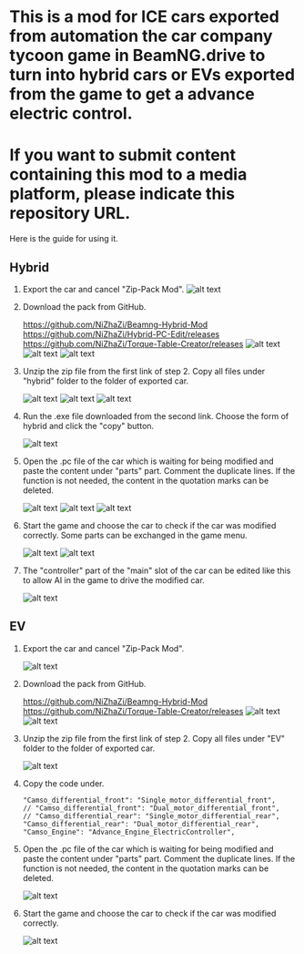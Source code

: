 # This is a mod for ICE cars exported from automation the car company tycoon game in BeamNG.drive to turn into hybrid cars or  EVs exported from the game to get a advance electric control.

# If you want to submit content containing this mod to a media platform, please indicate this repository URL.

Here is the guide for using it.

## Hybrid

 1. Export the car and cancel "Zip-Pack Mod".
    ![alt text](pictures/image1_1.png)

 2. Download the pack from GitHub.

    https://github.com/NiZhaZi/Beamng-Hybrid-Mod
    https://github.com/NiZhaZi/Hybrid-PC-Edit/releases
    https://github.com/NiZhaZi/Torque-Table-Creator/releases
    ![alt text](pictures/image2_1.png)
    ![alt text](pictures/image2_2.png)
    ![alt text](pictures/image2_3.png)

 3. Unzip the zip file from the first link of step 2. Copy all files under "hybrid" folder to the folder of exported car.

    ![alt text](pictures/image3_1.png)
    ![alt text](pictures/image3_2.png)
    ![alt text](pictures/image3_3.png)

 4. Run the .exe file downloaded from the second link. Choose the form of hybrid and click the "copy" button.

    ![alt text](pictures/image4_1.png)

 5. Open the .pc file of the car which is waiting for being modified and paste the content under "parts" part. Comment the duplicate lines. If the function is not needed, the content in the quotation marks can be deleted.

    ![alt text](pictures/image5_1.png)
    ![alt text](pictures/image5_2.png)
    ![alt text](pictures/image5_3.png)

 6. Start the game and choose the car to check if the car was modified correctly. Some parts can be exchanged in the game menu.

    ![alt text](pictures/image6_1.png)
    ![alt text](pictures/image6_2.png)

 7. The "controller" part of the "main" slot of the car can be edited like this to allow AI in the game to drive the modified car.

    ![alt text](pictures/image7_1.png)



## EV
   1. Export the car and cancel "Zip-Pack Mod".

      ![alt text](pictures/image8_1.png)

   2. Download the pack from GitHub.

      https://github.com/NiZhaZi/Beamng-Hybrid-Mod
      https://github.com/NiZhaZi/Torque-Table-Creator/releases
      ![alt text](pictures/image2_1.png)
      ![alt text](pictures/image2_3.png)

   3. Unzip the zip file from the first link of step 2. Copy all files under "EV" folder to the folder of exported car.

      ![alt text](pictures/image9_1.png)

   4. Copy the code under.

      ```
      "Camso_differential_front": "Single_motor_differential_front",
      // "Camso_differential_front": "Dual_motor_differential_front",
      // "Camso_differential_rear": "Single_motor_differential_rear",
      "Camso_differential_rear": "Dual_motor_differential_rear",
      "Camso_Engine": "Advance_Engine_ElectricController",
      ```

   5. Open the .pc file of the car which is waiting for being modified and paste the content under "parts" part. Comment the duplicate lines. If the function is not needed, the content in the quotation marks can be deleted.

      ![alt text](pictures/image10_1.png)

   6. Start the game and choose the car to check if the car was modified correctly.

      ![alt text](pictures/image11_1.png)
